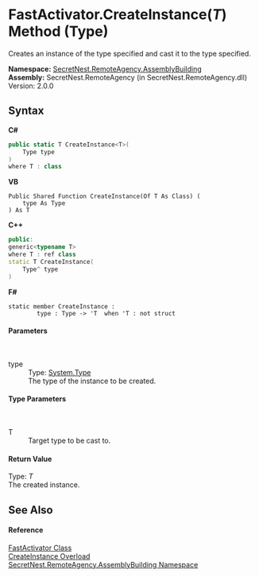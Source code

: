 # FastActivator.CreateInstance(*T*) Method (Type)
 

Creates an instance of the type specified and cast it to the type specified.

**Namespace:**&nbsp;<a href="N_SecretNest_RemoteAgency_AssemblyBuilding">SecretNest.RemoteAgency.AssemblyBuilding</a><br />**Assembly:**&nbsp;SecretNest.RemoteAgency (in SecretNest.RemoteAgency.dll) Version: 2.0.0

## Syntax

**C#**<br />
``` C#
public static T CreateInstance<T>(
	Type type
)
where T : class

```

**VB**<br />
``` VB
Public Shared Function CreateInstance(Of T As Class) ( 
	type As Type
) As T
```

**C++**<br />
``` C++
public:
generic<typename T>
where T : ref class
static T CreateInstance(
	Type^ type
)
```

**F#**<br />
``` F#
static member CreateInstance : 
        type : Type -> 'T  when 'T : not struct

```


#### Parameters
&nbsp;<dl><dt>type</dt><dd>Type: <a href="https://docs.microsoft.com/dotnet/api/system.type" target="_blank">System.Type</a><br />The type of the instance to be created.</dd></dl>

#### Type Parameters
&nbsp;<dl><dt>T</dt><dd>Target type to be cast to.</dd></dl>

#### Return Value
Type: *T*<br />The created instance.

## See Also


#### Reference
<a href="T_SecretNest_RemoteAgency_AssemblyBuilding_FastActivator">FastActivator Class</a><br /><a href="Overload_SecretNest_RemoteAgency_AssemblyBuilding_FastActivator_CreateInstance">CreateInstance Overload</a><br /><a href="N_SecretNest_RemoteAgency_AssemblyBuilding">SecretNest.RemoteAgency.AssemblyBuilding Namespace</a><br />